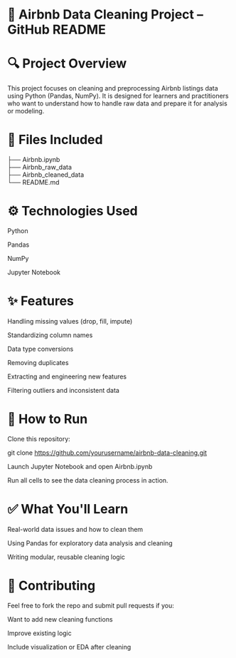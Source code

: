 # 🧼 Airbnb Data Cleaning Project – GitHub README

# 🔍 Project Overview

This project focuses on cleaning and preprocessing Airbnb listings data using Python (Pandas, NumPy). It is designed for learners and practitioners who want to understand how to handle raw data and prepare it for analysis or modeling.

# 📁 Files Included

├── Airbnb.ipynb             
├── Airbnb_raw_data                
├── Airbnb_cleaned_data            
└── README.md                

# ⚙️ Technologies Used

Python

Pandas

NumPy

Jupyter Notebook

# ✨ Features

Handling missing values (drop, fill, impute)

Standardizing column names

Data type conversions

Removing duplicates

Extracting and engineering new features

Filtering outliers and inconsistent data

# 🧪 How to Run

Clone this repository:

git clone https://github.com/yourusername/airbnb-data-cleaning.git

Launch Jupyter Notebook and open Airbnb.ipynb

Run all cells to see the data cleaning process in action.

# ✅ What You'll Learn

Real-world data issues and how to clean them

Using Pandas for exploratory data analysis and cleaning

Writing modular, reusable cleaning logic

# 🙌 Contributing

Feel free to fork the repo and submit pull requests if you:

Want to add new cleaning functions

Improve existing logic

Include visualization or EDA after cleaning

